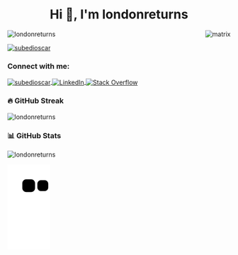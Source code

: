 <h1 align="center">Hi 👋, I'm londonreturns</h1>

<img align='right' alt='matrix' src='https://cdn.wallpapersafari.com/84/22/Jz6bAs.gif'>

<p align="left">
  <img src="https://komarev.com/ghpvc/?username=londonreturns&label=Profile%20views&color=0e75b6&style=flat" alt="londonreturns" />
</p>

<p align="left">
  <a href="https://twitter.com/subedioscar" target="blank">
    <img src="https://img.shields.io/twitter/follow/subedioscar?logo=twitter&style=for-the-badge" alt="subedioscar" />
  </a>
</p>

<h3 align="left">Connect with me:</h3>
<p align="left">
  <a href="https://twitter.com/subedioscar" target="blank">
    <img align="center" src="https://raw.githubusercontent.com/rahuldkjain/github-profile-readme-generator/master/src/images/icons/Social/twitter.svg" alt="subedioscar" height="30" width="40" />
  </a>
  <a href="https://www.linkedin.com/in/oscar-s-23298412b/" target="blank">
    <img align="center" src="https://raw.githubusercontent.com/rahuldkjain/github-profile-readme-generator/master/src/images/icons/Social/linked-in-alt.svg" alt="LinkedIn" height="30" width="40" />
  </a>
  <a href="https://stackoverflow.com/users/21104984/londonreturns" target="blank">
    <img align="center" src="https://raw.githubusercontent.com/rahuldkjain/github-profile-readme-generator/master/src/images/icons/Social/stack-overflow.svg" alt="Stack Overflow" height="30" width="40" />
  </a>
</p>

<h3 align="left">🔥 GitHub Streak</h3>
<p><img align="center" src="https://github-readme-streak-stats.herokuapp.com/?user=londonreturns&" alt="londonreturns" /></p>

<h3 align="left">📊 GitHub Stats</h3>
<p><img align="center" src="https://github-readme-stats-sigma-five.vercel.app/api?username=londonreturns&show_icons=true&locale=en" alt="londonreturns" /></p>

![Snake animation](https://github.com/londonreturns/londonreturns/blob/output/github-contribution-grid-snake.svg)
